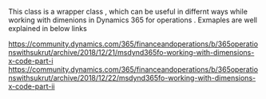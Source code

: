 This class is a wrapper class , which can be useful in differnt ways while working with dimenions in Dynamics 365 for operations . Exmaples are well explained in below links 

https://community.dynamics.com/365/financeandoperations/b/365operationswithsukrut/archive/2018/12/21/msdynd365fo-working-with-dimensions-x-code-part-i
https://community.dynamics.com/365/financeandoperations/b/365operationswithsukrut/archive/2018/12/22/msdynd365fo-working-with-dimensions-x-code-part-ii
